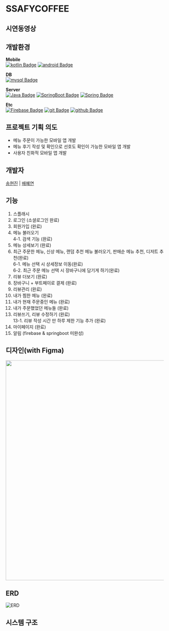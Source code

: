 # SSAFYCOFFEE

## 시연동영상

## 개발환경

**Mobile** </br>
[![kotlin Badge](https://img.shields.io/badge/kotlin-7F52FF?style=flat-square&logo=kotlin&logoColor=white)](https://www.kotlin.org/)
[![android Badge](https://img.shields.io/badge/android-3DDC84?style=flat-square&logo=android&logoColor=white)](https://android.org/)

**DB** </br>
[![mysql Badge](https://img.shields.io/badge/mysql-4479A1?style=flat-square&logo=mysql&logoColor=white)](https://mysql.org/)

**Server** </br>
[![Java Badge](https://img.shields.io/badge/Java-007396?style=flat-square&logo=Java&logoColor=white)](https://Java.info/)
[![SpringBoot Badge](https://img.shields.io/badge/springboot-6DB33F?style=flat-square&logo=Springboot&logoColor=white)](https://www.SpringBoot.org/)
[![Spring Badge](https://img.shields.io/badge/spring-6DB33F?style=flat-square&logo=Spring&logoColor=white)](https://www.Spring.org/)

**Etc** </br>
[![Firebase Badge](https://img.shields.io/badge/firebase-FFCA28?style=flat-square&logo=firebase&logoColor=white)](https://firebase.com/)
[![git Badge](https://img.shields.io/badge/git-F05032?style=flat-square&logo=git&logoColor=white)](https://git.com/)
[![github Badge](https://img.shields.io/badge/github-181717?style=flat-square&logo=github&logoColor=white)](https://github.com/)

## 프로젝트 기획 의도
- 메뉴 주문이 가능한 모바일 앱 개발
- 메뉴 후기 작성 및 확인으로 선호도 확인이 가능한 모바일 앱 개발
- 사용자 친화적 모바일 앱 개발

## 개발자
[송현진](https://github.com/ssonghj) | [배혜연](https://github.com/henginthere)

## 기능
 1. 스플래시
 2. 로그인 (소셜로그인 완료)
 3. 회원가입 (완료)
 4. 메뉴 불러오기  
 4-1. 검색 기능 (완료)
 5. 메뉴 상세보기 (완료)
 6. 최근 주문한 메뉴, 신상 메뉴, 랜덤 추천 메뉴 불러오기, 판매순 메뉴 추천, 디저트 추천(완료)  
 6-1. 메뉴 선택 시 상세정보 이동(완료)  
 6-2. 최근 주문 메뉴 선택 시 장바구니에 담기게 하기(완료)  
 7. 리뷰 더보기 (완료)
 8. 장바구니 + 부트페이로 결제 (완료)
 9. 리뷰관리 (완료)
 10. 내가 찜한 메뉴 (완료)
 11. 내가 현재 주문중인 메뉴 (완료)
 12. 내가 주문했었던 메뉴들 (완료)
 13. 리뷰쓰기, 리뷰 수정하기 (완료)  
 13-1. 리뷰 작성 시간 만 하루 제한 기능 추가 (완료)  
 14. 마이페이지 (완료)
 15. 알림 (firebase & springboot 미완성)

## 디자인(with Figma)
<img src="https://user-images.githubusercontent.com/40493508/172805909-5b688508-12fc-49a1-b408-0e335a9fbc4d.png" width="1000" height="700">

## ERD
![ERD](https://user-images.githubusercontent.com/40493508/176717429-98cb6671-6127-4f79-a53f-d37646be2a55.png)

## 시스템 구조
